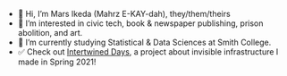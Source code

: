 - 👋 Hi, I’m Mars Ikeda (Mahrz E-KAY-dah), they/them/theirs
- 👀 I’m interested in civic tech, book & newspaper publishing, prison abolition, and art.
- 🧠 I’m currently studying Statistical & Data Sciences at Smith College.
- ✅ Check out [Intertwined Days](https://intertwineddays.mailchimpsites.com/ "Invisible Infrastructure is fascinating. Click to learn more!"), a project about invisible infrastructure I made in Spring 2021!

<!---
mars-ikeda/mars-ikeda is a ✨ special ✨ repository because its `README.md` (this file) appears on your GitHub profile.
You can click the Preview link to take a look at your changes.
--->
